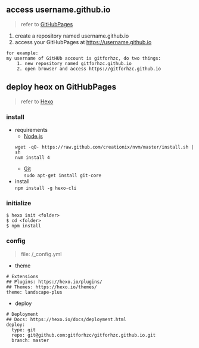 ## access username.github.io
> refer to [GitHubPages](https://pages.github.com/)  

1. create a repository named username.github.io 
2. access your GitHubPages at https://username.github.io
```
for example:  
my username of GitHUb account is gitforhzc, do two things:  
    1. new repository named gitforhzc.github.io
    2. open browser and access https://gitforhzc.github.io
```

## deploy heox on GitHubPages
> refer to [Hexo](https://hexo.io/zh-cn/)  

### install
* requirements  
	* [Node.js](https://nodejs.org/en/)  
	``` 
	wget -qO- https://raw.github.com/creationix/nvm/master/install.sh | sh  
	nvm install 4  
	```
	* [Git](https://git-scm.com/)    
		`sudo apt-get install git-core`
* install  
	` npm install -g hexo-cli `

### initialize
```
$ hexo init <folder>
$ cd <folder>
$ npm install
```

### config 
> file: <folder>/_config.yml
* theme
```
# Extensions
## Plugins: https://hexo.io/plugins/
## Themes: https://hexo.io/themes/
theme: landscape-plus
```

* deploy
```
# Deployment
## Docs: https://hexo.io/docs/deployment.html
deploy:
  type: git
  repo: git@github.com:gitforhzc/gitforhzc.github.io.git
  branch: master
```

  
